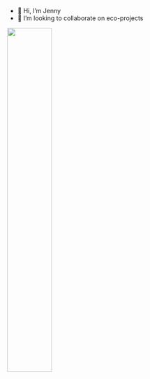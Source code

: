 - 👋 Hi, I’m Jenny
- 💞️ I’m looking to collaborate on eco-projects

<img align="left" width="45%" src="https://github-readme-stats.vercel.app/api?username=jenny-nyx&show_icons=true&theme=tokyonight&custom_title=Jennys&GitHub%20Stats&hide_border=true&show_icons=true" />
